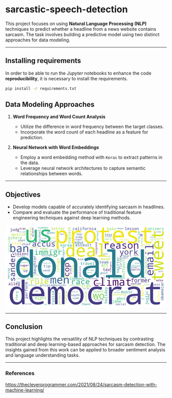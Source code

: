 # sarcastic-speech-detection

This project focuses on using **Natural Language Processing (NLP)** techniques to predict whether a headline from a news website contains sarcasm. The task involves building a predictive model using two distinct approaches for data modeling.

---

## Installing requirements

In order to be able to run the *Jupyter* notebooks to enhance the code **reproducibility**, it is necessary to install the requirements.

```bash
pip install -r requirements.txt
```

## Data Modeling Approaches

1. **Word Frequency and Word Count Analysis**
   - Utilize the difference in word frequency between the target classes.
   - Incorporate the word count of each headline as a feature for prediction.

2. **Neural Network with Word Embeddings**
   - Employ a word embedding method with `Keras` to extract patterns in the data.
   - Leverage neural network architectures to capture semantic relationships between words.

---

## Objectives

- Develop models capable of accurately identifying sarcasm in headlines.
- Compare and evaluate the performance of traditional feature engineering techniques against deep learning methods.

![Word cloud](assets/output_40_1.png)

---

## Conclusion

This project highlights the versatility of NLP techniques by contrasting traditional and deep learning-based approaches for sarcasm detection. The insights gained from this work can be applied to broader sentiment analysis and language understanding tasks.

---

### References

https://thecleverprogrammer.com/2021/08/24/sarcasm-detection-with-machine-learning/